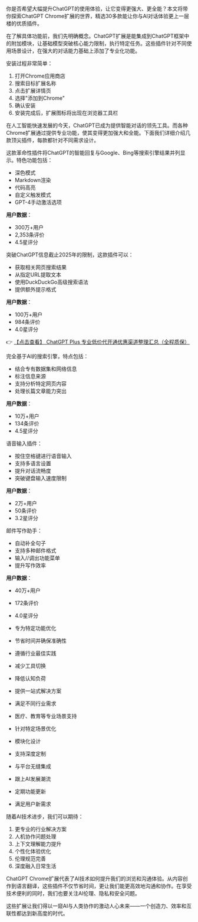 
你是否希望大幅提升ChatGPT的使用体验，让它变得更强大、更全能？本文将带你探索ChatGPT Chrome扩展的世界，精选30多款能让你与AI对话体验更上一层楼的优质插件。


在了解具体功能前，我们先明确概念。ChatGPT扩展是能集成到ChatGPT框架中的附加模块，让基础模型突破核心能力限制，执行特定任务。这些插件针对不同使用场景设计，在强大的对话能力基础上添加了专业化功能。


安装过程非常简单：
1. 打开Chrome应用商店
2. 搜索目标扩展名称
3. 点击扩展详情页
4. 选择"添加到Chrome"
5. 确认安装
6. 安装完成后，扩展图标将出现在浏览器工具栏


在人工智能快速发展的今天，ChatGPT已成为提供智能对话的领先工具。而各种Chrome扩展通过提供专业功能，使其变得更加强大和全能。下面我们详细介绍几款顶尖插件，每款都针对不同需求设计。

这款革命性插件将ChatGPT的智能回复与Google、Bing等搜索引擎结果并列显示。特色功能包括：
- 深色模式
- Markdown渲染
- 代码高亮
- 自定义触发模式
- GPT-4手动激活选项

**用户数据**：
- 300万+用户
- 2,353条评价
- 4.5星评分

突破ChatGPT信息截止2025年的限制，这款插件可以：
- 获取相关网页搜索结果
- 从指定URL提取文本
- 使用DuckDuckGo高级搜索语法
- 提供额外提示格式

**用户数据**：
- 100万+用户
- 984条评价
- 4.0星评分

👉 [【点击查看】 ChatGPT Plus 专业低价代开通优惠渠道整理汇总（全程质保）](https://bit.ly/DaiKai)

完全基于AI的搜索引擎，特点包括：
- 结合专有数据集和网络信息
- 标注信息来源
- 支持分析特定网页内容
- 处理长篇文章能力突出

**用户数据**：
- 10万+用户
- 134条评价
- 4.5星评分

语音输入插件：
- 按住空格键进行语音输入
- 支持多语言设置
- 提升对话流畅度
- 突破键盘输入速度限制

**用户数据**：
- 2万+用户
- 50条评价
- 3.2星评分

邮件写作助手：
- 自动补全句子
- 支持多种邮件格式
- 输入//调出功能菜单
- 提升写作效率

**用户数据**：
- 40万+用户
- 172条评价
- 4.0星评分


- 专为特定功能优化
- 节省时间并确保准确性
- 遵循行业最佳实践

- 减少工具切换
- 降低认知负荷
- 提供一站式解决方案

- 满足不同行业需求
- 医疗、教育等专业场景支持
- 针对特定场景优化

- 模块化设计
- 支持深度定制
- 与平台无缝集成

- 跟上AI发展潮流
- 定期功能更新
- 满足用户新需求


随着AI技术进步，我们可以期待：
1. 更专业的行业解决方案
2. 人机协作问题处理
3. 上下文理解能力提升
4. 个性化体验优化
5. 伦理规范完善
6. 深度融入日常生活


ChatGPT Chrome扩展代表了AI技术如何提升我们的浏览和沟通体验。从内容创作到语言翻译，这些插件不仅节省时间，更让我们能更高效地沟通和协作。在享受技术便利的同时，我们也要关注AI伦理、隐私和安全问题。

这些扩展让我们得以一窥AI与人类协作的激动人心未来——一个创造力、效率和互联性都达到新高度的时代。
